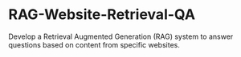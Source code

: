 # RAG-Website-Retrieval-QA
Develop a Retrieval Augmented Generation (RAG) system to answer questions based on content from specific websites.
